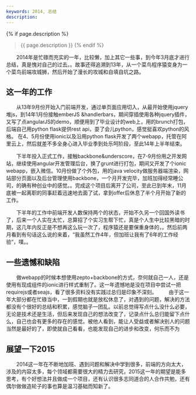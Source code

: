 ```yaml
---
keywords: 2014, 总结
description:
---
```

{% if page.description %}
>{{ page.description }}
{% endif %}


&#12288;&#12288;2014年是忙碌而充实的一年，比较懒，加上其它一些事，到今年3月底才进行总结，真是愧对自己的过去。。故事还得追溯到13年，从一个菜鸟程序猿变身为一个菜鸟前端攻城狮，然后开始了漫长的攻城和自填自坑之路。

## 这一年的工作
&#12288;&#12288;从13年9月份开始入门前端开发，通过单页面应用切入，从最开始使用jquery堆js，到14年1月份接触emberJS &handlerbars，期间穿插使用各种jquery插件，又写了点angularJS的demo，顺便用到了毕业设计的web上，用的brunch打包，后端自己用python flask提供rest api，耍了会儿python，感觉挺喜欢python的风格。
在4、5月份使用ionic以及沿用python flask开发了两个webapp，托管在阿里云上，然后就差不多全身心进入毕业季到处乐呵阶段，至此14年上半年结束。

&#12288;&#12288;下半年投入正式工作，接触backbone&underscore，在7-9月份用之开发网站，继续使用angular开发管理后台，换了grunt进行打包，期间又开发了个ionic webapp，嵌入微信。10月份做了个外包，用的java velocity做服务器端渲染，网站部分页面以及后台管理使用backbone，一个月开发完毕，加班加得经常睡公司，的确有种创业中的感觉。。完成这个项目后离开了公司，至此已到年末，11月底被一起离职的同事赶着迅速地去面了试，拿到offer后休息了半个月开始了新的工作。

&#12288;&#12288;下半年的工作中前端开发人数保持两个的状态，开始不久另一个回国外读书了，后来一个人实在太忙，总算招了个实习生帮下忙，真是个人生中比较黑暗的时期，这几年内反正是不想再这么玩一次了，程序猿还是要保重身体的，。然后前两月看到有句话这么说的来着，“我虽然工作4年，但加班让我有了6年的工作经验”，噗。。

## 一些遗憾和缺陷
&#12288;&#12288;做webapp的时候本想使用zepto+backbone的方式，奈何就自己一人，还是使用有现成组件的ionic进行样式重制了。这一年遗憾地是没在项目中尝试一把requirejs或者seajs，看了很多资料没有实践过总归是印象不深刻。
&#12288;&#12288;由于这一年大部分都在忙碌当中，一到假期也就是放松休息了，对遇到的问题，解决的方法都没有个很好的总结和积累，感觉脑子一团乱。以前总觉得写点什么没什么必要，无论是技术还是生活，但后来发现自己的想法改变了，记录点什么总归能留下点什么，自己也会有更多的存在的感觉。被他人看到，能让人受益或者解决别人的问题当然是最好的了，即使就自己看看，也能发现自己的进步和改变，何乐而不为

## 展望一下2015
&#12288;&#12288;2014这一年在不断地加班、遇到问题和解决中学到很多，前端的方向太大，涉及的内容太多，每个领域都需要很大的精力去研究，2015这一年的期望是能多思考，有个好想法并且做成一个项目，还有认识很多志同道合的人合作共勉，还有偶尔做做造轮子的事也算是温习基础而知新了。
